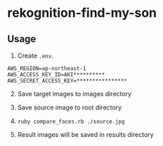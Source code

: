 # rekognition-find-my-son
## Usage

1. Create `.env`.
```
AWS_REGION=ap-northeast-1
AWS_ACCESS_KEY_ID=AKI**********
AWS_SECRET_ACCESS_KEY=****************
```

2. Save target images to images directory

3. Save source image to root directory

4. `ruby compare_faces.rb ./source.jpg`

5. Result images will be saved in results directory
